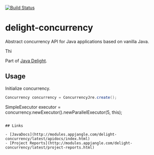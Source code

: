 [![Build Status](https://travis-ci.org/javadelight/delight-concurrency.svg)](https://travis-ci.org/javadelight/delight-concurrency)

delight-concurrency
===============

Abstract concurrency API for Java applications based on vanilla Java.

Thi

Part of [Java Delight](https://github.com/javadelight/delight-main#java-delight-suite).

## Usage

Initialize concurrency.

```java
Concurrency concurrency = ConcurrencyJre.create();
```

SimpleExecutor executor = concurrency.newExecutor().newParallelExecutor(5, this);
```

## Links

- [JavaDocs](http://modules.appjangle.com/delight-concurrency/latest/apidocs/index.html)
- [Project Reports](http://modules.appjangle.com/delight-concurrency/latest/project-reports.html)

